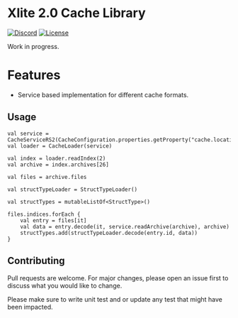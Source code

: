 # Xlite 2.0 Cache Library

[![Discord](https://img.shields.io/discord/212385463418355713?color=%237289DA&logo=Discord&logoColor=%237289DA)](https://discord.gg/3scgBkrfMG)
[![License](https://img.shields.io/github/license/xlite2/xlite)](#)

Work in progress.

# Features
- Service based implementation for different cache formats.

## Usage
```
val service = CacheServiceRS2(CacheConfiguration.properties.getProperty("cache.location"))
val loader = CacheLoader(service)

val index = loader.readIndex(2)
val archive = index.archives[26]

val files = archive.files

val structTypeLoader = StructTypeLoader()

val structTypes = mutableListOf<StructType>()

files.indices.forEach {
    val entry = files[it]
    val data = entry.decode(it, service.readArchive(archive), archive)
    structTypes.add(structTypeLoader.decode(entry.id, data))
}
```

## Contributing
Pull requests are welcome. For major changes, please open an issue first to discuss what you would like to change.

Please make sure to write unit test and or update any test that might have been impacted.
